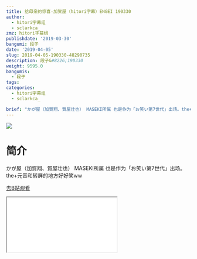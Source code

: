 ```yaml
---
title: 给母亲的惊喜-加贺屋（hitori字幕）ENGEI 190330
author:
  - hitori字幕组
  - sclarkca_
zmz: hitori字幕组
publishdate: '2019-03-30'
bangumi: 段子
date: '2019-04-05'
slug: 2019-04-05-190330-48290735
description: 段子&#8226;190330
weight: 9595.0
bangumis:
  - 段子
tags:
categories:
  - hitori字幕组
  - sclarkca_

brief: "かが屋（加賀翔、賀屋壮也） MASEKI所属 也是作为「お笑い第7世代」出场。the+元音和转屏的地方好好笑ww"
---
```

![](https://i.imgur.com/YqNj8j5.jpg)
# 简介  
かが屋（加賀翔、賀屋壮也）
MASEKI所属
也是作为「お笑い第7世代」出场。the+元音和转屏的地方好好笑ww  

[去B站观看](https://www.bilibili.com/video/av48290735/)
<div class ="resp-container"><iframe class="testiframe" src="//player.bilibili.com/player.html?aid=48290735"", scrolling="no", allowfullscreen="true" > </iframe></div> 
